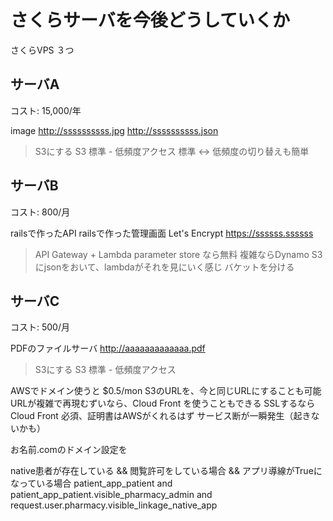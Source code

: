 # さくらサーバを今後どうしていくか

さくらVPS
３つ

## サーバA

コスト: 15,000/年

image
http://ssssssssss.jpg
http://ssssssssss.json

> S3にする
> S3 標準 - 低頻度アクセス
> 標準 <-> 低頻度の切り替えも簡単

## サーバB

コスト: 800/月

railsで作ったAPI
railsで作った管理画面
Let's Encrypt
https://ssssss.ssssss

> API Gateway + Lambda 
> parameter store なら無料
> 複雑ならDynamo
> S3にjsonをおいて、lambdaがそれを見にいく感じ
> バケットを分ける

## サーバC

コスト: 500/月

PDFのファイルサーバ
http://aaaaaaaaaaaaa.pdf

> S3にする
> S3 標準 - 低頻度アクセス

AWSでドメイン使うと $0.5/mon
S3のURLを、今と同じURLにすることも可能
URLが複雑で再現むずいなら、Cloud Front を使うこともできる
SSLするならCloud Front 必須、証明書はAWSがくれるはず
サービス断が一瞬発生（起きないかも）

お名前.comのドメイン設定を



 native患者が存在している && 閲覧許可をしている場合 && アプリ導線がTrueになっている場合
            patient_app_patient
            and patient_app_patient.visible_pharmacy_admin
            and request.user.pharmacy.visible_linkage_native_app


